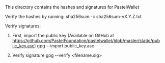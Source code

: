 This directory contains the hashes and signatures for PastelWallet

Verify the hashes by running:
sha256sum -c sha256sum-vX.Y.Z.txt

Verify signatures:
1. First, import the public key (Available on GitHub
   at https://github.com/PastelFoundation/pastelwallet/blob/master/static/public_key.asc)
gpg --import public_key.asc

2. Verify signature
gpg --verify <filename.sig> <downloaded-filename-to-verify>
